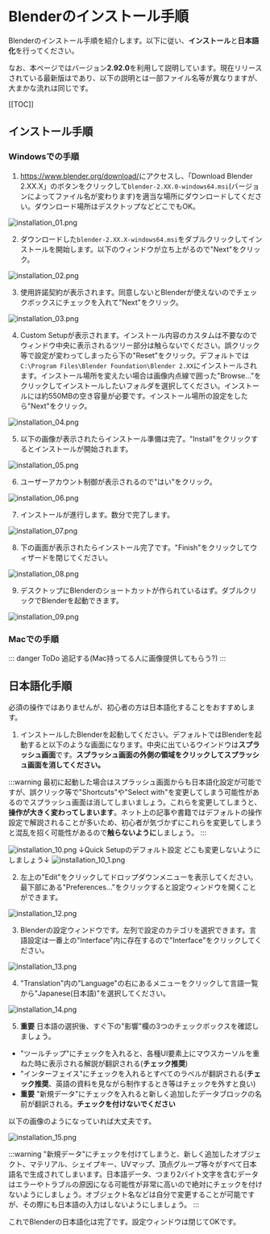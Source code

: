 # Blenderのインストール手順

Blenderのインストール手順を紹介します。以下に従い、**インストール**と**日本語化**を行ってください。

なお、本ページではバージョン**2.92.0**を利用して説明しています。現在リリースされている最新版は<blenderVersion />であり、以下の説明とは一部ファイル名等が異なりますが、大まかな流れは同じです。

[[TOC]]

## インストール手順

### Windowsでの手順

1. <https://www.blender.org/download/>にアクセスし、「Download Blender 2.XX.X」のボタンをクリックして`blender-2.XX.0-windows64.msi`(バージョンによってファイル名が変わります)を適当な場所にダウンロードしてください。ダウンロード場所はデスクトップなどどこでもOK。

![installation_01.png](./imgs/installation_01.png)

2. ダウンロードした`blender-2.XX.X-windows64.msi`をダブルクリックしてインストールを開始します。以下のウィンドウが立ち上がるので"Next"をクリック。

![installation_02.png](./imgs/installation_02.png)

3. 使用許諾契約が表示されます。同意しないとBlenderが使えないのでチェックボックスにチェックを入れて"Next"をクリック。

![installation_03.png](./imgs/installation_03.png)

4. Custom Setupが表示されます。インストール内容のカスタムは不要なのでウィンドウ中央に表示されるツリー部分は触らないでください。誤クリック等で設定が変わってしまったら下の"Reset"をクリック。デフォルトでは`C:\Program Files\Blender Foundation\Blender 2.XX`にインストールされます。インストール場所を変えたい場合は画像内点線で囲った"Browse..."をクリックしてインストールしたいフォルダを選択してください。インストールには約550MBの空き容量が必要です。インストール場所の設定をしたら"Next"をクリック。

![installation_04.png](./imgs/installation_04.png)

5. 以下の画像が表示されたらインストール準備は完了。"Install"をクリックするとインストールが開始されます。

![installation_05.png](./imgs/installation_05.png)

6. ユーザーアカウント制御が表示されるので"はい"をクリック。

![installation_06.png](./imgs/installation_06.png)

7. インストールが進行します。数分で完了します。

![installation_07.png](./imgs/installation_07.png)

8. 下の画面が表示されたらインストール完了です。"Finish"をクリックしてウィザードを閉じてください。

![installation_08.png](./imgs/installation_08.png)

9. デスクトップにBlenderのショートカットが作られているはず。ダブルクリックでBlenderを起動できます。

![installation_09.png](./imgs/installation_09.png)

### Macでの手順

::: danger ToDo
追記する(Mac持ってる人に画像提供してもらう?)
:::

## 日本語化手順

必須の操作ではありませんが、初心者の方は日本語化することをおすすめします。

1. インストールしたBlenderを起動してください。デフォルトではBlenderを起動すると以下のような画面になります。中央に出ているウインドウは**スプラッシュ画面**です。**スプラッシュ画面の外側の領域をクリックしてスプラッシュ画面を消してください。**

  :::warning
  最初に起動した場合はスプラッシュ画面からも日本語化設定が可能ですが、誤クリック等で"Shortcuts"や"Select with"を変更してしまう可能性があるのでスプラッシュ画面は消してしまいましょう。これらを変更してしまうと、**操作が大きく変わってしまいます**。ネット上の記事や書籍ではデフォルトの操作設定で解説されることが多いため、初心者が気づかずにこれらを変更してしまうと混乱を招く可能性があるので**触らないように**しましょう。
  :::

  ![installation_10.png](./imgs/installation_10.png)
  ↓Quick Setupのデフォルト設定 どこも変更しないようにしましょう↓
  ![installation_10_1.png](./imgs/installation_10_1.png)

2. 左上の"Edit"をクリックしてドロップダウンメニューを表示してください。最下部にある"Preferences..."をクリックすると設定ウィンドウを開くことができます。

![installation_12.png](./imgs/installation_12.png)

3. Blenderの設定ウィンドウです。左列で設定のカテゴリを選択できます。言語設定は一番上の"Interface"内に存在するので"Interface"をクリックしてください。

![installation_13.png](./imgs/installation_13.png)

4. "Translation"内の"Language"の右にあるメニューをクリックして言語一覧から"Japanese(日本語)"を選択してください。

![installation_14.png](./imgs/installation_14.png)

5. **重要** 日本語の選択後、すぐ下の"影響"欄の3つのチェックボックスを確認しましょう。

- "ツールチップ"にチェックを入れると、各種UI要素上にマウスカーソルを重ねた時に表示される解説が翻訳される(**チェック推奨**)
- "インターフェイス"にチェックを入れるとすべてのラベルが翻訳される(**チェック推奨**、英語の資料を見ながら制作するとき等はチェックを外すと良い)
- **重要** "新規データ"にチェックを入れると新しく追加したデータブロックの名前が翻訳される。**チェックを付けないでください**

以下の画像のようになっていれば大丈夫です。

![installation_15.png](./imgs/installation_15.png)

:::warning
"新規データ"にチェックを付けてしまうと、新しく追加したオブジェクト、マテリアル、シェイプキー、UVマップ、頂点グループ等々がすべて日本語名で生成されてしまいます。日本語データ、つまり2バイト文字を含むデータはエラーやトラブルの原因になる可能性が非常に高いので絶対にチェックを付けないようにしましょう。オブジェクト名などは自分で変更することが可能ですが、その際にも日本語の入力はしないようにしましょう。
:::

これでBlenderの日本語化は完了です。設定ウィンドウは閉じてOKです。
